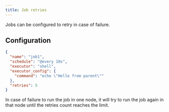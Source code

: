 ```yaml
---
title: Job retries
---
```


Jobs can be configured to retry in case of failure.

## Configuration

```json
{
  "name": "job1",
  "schedule": "@every 10s",
  "executor": "shell",
  "executor_config": {
    "command": "echo \"Hello from parent\""
  },
  "retries": 5
}
```

In case of failure to run the job in one node, it will try to run the job again in that node until the retries count reaches the limit.

